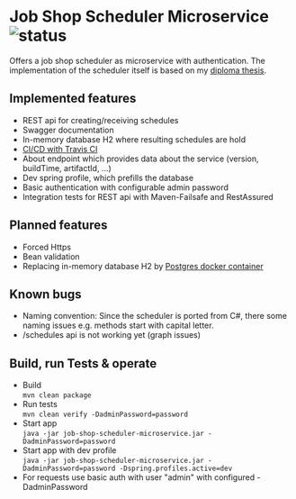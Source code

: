 # Job Shop Scheduler Microservice ![status](https://travis-ci.com/pascalschumann/job-shop-scheduler-microservice.svg?branch=master "Status")
Offers a job shop scheduler as microservice with authentication. The implementation of the scheduler itself is based on my [diploma thesis](https://github.com/pascalschumann/diploma-thesis-central-production-planning).

## Implemented features
- REST api for creating/receiving schedules
- Swagger documentation
- In-memory database H2 where resulting schedules are hold
- [CI/CD with Travis CI](https://travis-ci.com/pascalschumann/job-shop-scheduler-microservice)
- About endpoint which provides data about the service (version, buildTime, artifactId, ...)
- Dev spring profile, which prefills the database
- Basic authentication with configurable admin password
- Integration tests for REST api with Maven-Failsafe and RestAssured 

## Planned features
- Forced Https
- Bean validation
- Replacing in-memory database H2 by [Postgres docker container](https://hub.docker.com/_/postgres)

## Known bugs
- Naming convention: Since the scheduler is ported from C#, there some naming issues e.g. methods start with capital letter.
- /schedules api is not working yet (graph issues)

## Build, run Tests & operate
- Build<br>
`mvn clean package`
- Run tests<br>
`mvn clean verify -DadminPassword=password`
- Start app<br>
`java -jar job-shop-scheduler-microservice.jar -DadminPassword=password`
- Start app with dev profile<br>
`java -jar job-shop-scheduler-microservice.jar -DadminPassword=password -Dspring.profiles.active=dev`
- For requests use basic auth with user "admin" with configured -DadminPassword

